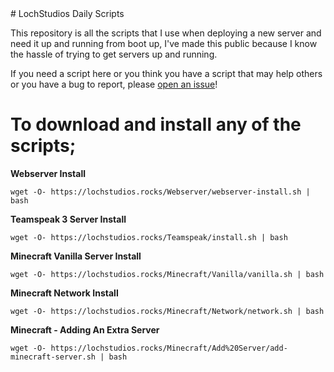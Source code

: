 <link rel="shortcut icon" type="image/x-icon" href="favicon.ico">
# LochStudios Daily Scripts

This repository is all the scripts that I use when deploying a new server and need it up and running from boot up, I've made this public because I know the hassle of trying to get servers up and running.

If you need a script here or you think you have a script that may help others or you have a bug to report, please [open an issue](https://github.com/LochStudios/Ubuntu-16-04-Scripts/issues)!


# To download and install any of the scripts;
**Webserver Install**

``wget -O- https://lochstudios.rocks/Webserver/webserver-install.sh | bash``

**Teamspeak 3 Server Install**

``wget -O- https://lochstudios.rocks/Teamspeak/install.sh | bash``

**Minecraft Vanilla Server Install**

``wget -O- https://lochstudios.rocks/Minecraft/Vanilla/vanilla.sh | bash``

**Minecraft Network Install**

``wget -O- https://lochstudios.rocks/Minecraft/Network/network.sh | bash``

**Minecraft - Adding An Extra Server**

``wget -O- https://lochstudios.rocks/Minecraft/Add%20Server/add-minecraft-server.sh | bash``
